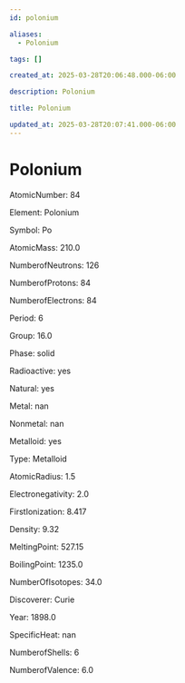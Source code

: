 ```yaml
---
id: polonium

aliases:
  - Polonium

tags: []

created_at: 2025-03-28T20:06:48.000-06:00

description: Polonium

title: Polonium

updated_at: 2025-03-28T20:07:41.000-06:00
---
```


# Polonium

AtomicNumber: 84

Element: Polonium

Symbol: Po

AtomicMass: 210.0

NumberofNeutrons: 126

NumberofProtons: 84

NumberofElectrons: 84

Period: 6

Group: 16.0

Phase: solid

Radioactive: yes

Natural: yes

Metal: nan

Nonmetal: nan

Metalloid: yes

Type: Metalloid

AtomicRadius: 1.5

Electronegativity: 2.0

FirstIonization: 8.417

Density: 9.32

MeltingPoint: 527.15

BoilingPoint: 1235.0

NumberOfIsotopes: 34.0

Discoverer: Curie

Year: 1898.0

SpecificHeat: nan

NumberofShells: 6

NumberofValence: 6.0
